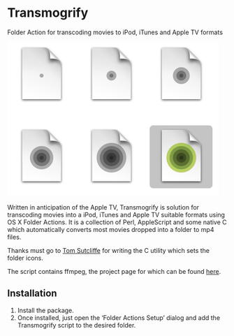 # Transmogrify

Folder Action for transcoding movies to iPod, iTunes and Apple TV formats

![Icons showing the transcoding progress](preview.png)

Written in anticipation of the Apple TV, Transmogrify is solution for transcoding movies into a iPod, iTunes and Apple TV suitable formats using OS X Folder Actions. It is a collection of Perl, AppleScript and some native C which automatically converts most movies dropped into a folder to mp4 files.

Thanks must go to [Tom Sutcliffe](https://github.com/tomsci) for writing the C utility which sets the folder icons.

The script contains ffmpeg, the project page for which can be found [here](http://ffmpeg.mplayerhq.hu/).

## Installation

1. Install the package.
2. Once installed, just open the &lsquo;Folder Actions Setup&rsquo; dialog and add the Transmogrify script to the desired folder.
